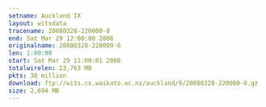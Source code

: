 ```yaml
---
setname: Auckland IX
layout: witsdata
tracename: 20080328-220000-0
end: Sat Mar 29 12:00:00 2008
originalname: 20080328-220000-0
len: 1:00:00
start: Sat Mar 29 11:00:01 2008
totalwirelen: 23,763 MB
pkts: 38 million
download: ftp://wits.cs.waikato.ac.nz/auckland/9/20080328-220000-0.gz
size: 2,694 MB
---
```

